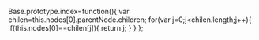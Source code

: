 Base.prototype.index=function(){
	var chilen=this.nodes[0].parentNode.children;
	for(var j=0;j<chilen.length;j++){
		if(this.nodes[0]==chilen[j]){
			return j;
		}
	}
};